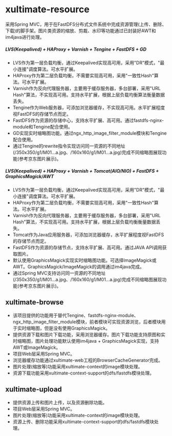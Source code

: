 # xultimate-resource #

采用Spring MVC，用于在FastDFS分布式文件系统中完成资源管理(上传、删除、下载)的脚手架。图片类资源的缩放、剪裁、水印等功能通过已封装好AWT和im4java进行处理。


##### LVS(Keepalived) + HAProxy + Varnish + Tengine + FastDFS + GD #####

* LVS作为第一层负载均衡，通过Keepalived实现高可用，采用"DR"模式，"最小连接"调度算法。可水平扩展。
* HAProxy作为第二层负载均衡，不需要实现高可用，采用"一致性Hash"算法。可水平扩展。
* Varnish作为反向代理服务器，主要用于缓存服务器，多台部署，采用"URL Hash"算法，不实现高可用。支持水平扩展，根据上层负载均衡算法衡量数据丢失。
* Tengine作为Web服务器，可添加浏览器缓存，不实现高可用。水平扩展程度视FastDFS的存储节点而定。
* FastDFS作为资源的存储中心，支持水平扩展、高可用。通过fastdfs-nginx-module和Tengine配合使用。
* GD实现实时缩略图功能。通过ngx_http_image_filter_module模块和Tengine配合使用。
* 通过Tengine的rewrite指令实现访问同一资源的不同地址(/350x350/g1/M01...a.jpg、/160x160/g1/M01...a.jpg)完成不同缩略图展现功能(参考京东图片展示)。


##### LVS(Keepalived) + HAProxy + Varnish + Tomcat(AIO/NIO) + FastDFS + GraphicsMagick/AWT #####

* LVS作为第一层负载均衡，通过Keepalived实现高可用，采用"DR"模式，"最小连接"调度算法。可水平扩展。
* HAProxy作为第二层负载均衡，不需要实现高可用，采用"一致性Hash"算法。可水平扩展。
* Varnish作为反向代理服务器，主要用于缓存服务器，多台部署，采用"URL Hash"算法，不实现高可用。支持水平扩展，根据上层负载均衡衡量数据丢失。
* Tomcat作为Java应用服务器，可添加浏览器缓存，水平扩展程度视FastDFS的存储节点而定。
* FastDFS作为资源的存储节点，支持水平扩展、高可用。通过JAVA API调用获取图片。
* 默认使用GraphicsMagick实现实时缩略图功能。可选择ImageMagick或AWT。GraphicsMagick/ImageMagick的调用通过im4java完成。
* 通过Spring MVC支持访问同一资源的不同地址(/350x350/g1/M01...a.jpg、/160x160/g1/M01...a.jpg)完成不同缩略图展现功能(参考京东图片展示)。


## xultimate-browse ##

* 该项目提供的功能用于替代Tengine、fastdfs-nginx-module、ngx_http_image_filter_module模块，前者模块可实现资源浏览，后者模块用于实时缩略图，但是没有使用GraphicsMagick。
* 提供资源下载和图片下载功能，采用浏览器缓存。图片下载功能支持原图和实时缩略图，图片处理功能默认使用im4java + GraphicsMagick实现，支持AWT或ImageMagick。
* 项目Web层采用Spring MVC。
* 浏览器缓存功能通过xultimate-web工程的BrowserCacheGenerator完成。
* 图片处理(缩放等)功能采用xultimate-context的image模块处理。
* 资源下载功能采用xultimate-context-support的dfs/fastdfs模块处理。


## xultimate-upload ##

* 提供资源上传和图片上传，以及资源删除功能。
* 项目Web层采用Spring MVC。
* 图片处理(缩放等)功能采用xultimate-context的image模块处理。
* 资源上传、删除功能采用xultimate-context-support的dfs/fastdfs模块处理。